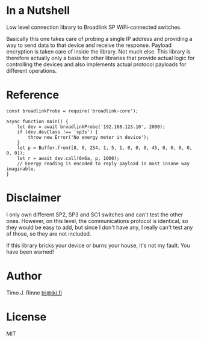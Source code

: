 In a Nutshell
=============

Low level connection library to Broadlink SP WiFi-connected switches.

Basically this one takes care of probing a single IP address and
providing a way to send data to that device and receive the
response. Payload encryption is taken care of inside the library. Not
much else. This library is therefore actually only a basis for other
libraries that provide actual logic for controlling the devices and
also implements actual protocol payloads for different operations.


Reference
=========

```
const broadlinkProbe = require('broadlink-core');

async function main() {
    let dev = await broadlinkProbe('192.168.123.10', 2000);
    if (dev.devClass !== 'sp3s') {
        throw new Error('No energy meter in device');
    }
    let p = Buffer.from([8, 0, 254, 1, 5, 1, 0, 0, 0, 45, 0, 0, 0, 0, 0, 0]);
    let r = await dev.call(0x6a, p, 1000);
    // Energy reading is encoded to reply payload in most insane way imaginable.
}
```


Disclaimer
==========

I only own different SP2, SP3 and SC1 switches and can't test the
other ones. However, on this level, the communications protocol is
identical, so they would be easy to add, but since I don't have any, I
really can't test any of those, so they are not included.

If this library bricks your device or burns your house, it's not my
fault. You have been warned!


Author
======

Timo J. Rinne <tri@iki.fi>


License
=======

MIT
